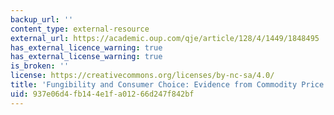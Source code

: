 ```yaml
---
backup_url: ''
content_type: external-resource
external_url: https://academic.oup.com/qje/article/128/4/1449/1848495
has_external_licence_warning: true
has_external_license_warning: true
is_broken: ''
license: https://creativecommons.org/licenses/by-nc-sa/4.0/
title: 'Fungibility and Consumer Choice: Evidence from Commodity Price Shocks'
uid: 937e06d4-fb14-4e1f-a012-66d247f842bf
---
```

